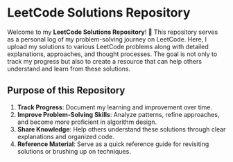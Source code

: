 # **LeetCode Solutions Repository**

Welcome to my **LeetCode Solutions Repository**! 🚀 This repository serves as a personal log of my problem-solving journey on LeetCode. Here, I upload my solutions to various LeetCode problems along with detailed explanations, approaches, and thought processes. The goal is not only to track my progress but also to create a resource that can help others understand and learn from these solutions.

## **Purpose of this Repository**
1. **Track Progress**: Document my learning and improvement over time.
2. **Improve Problem-Solving Skills**: Analyze patterns, refine approaches, and become more proficient in algorithm design.
3. **Share Knowledge**: Help others understand these solutions through clear explanations and organized code.
4. **Reference Material**: Serve as a quick reference guide for revisiting solutions or brushing up on techniques.
